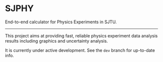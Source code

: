 # SJPHY

End-to-end calculator for Physics Experiments in SJTU.

---

This project aims at providing fast, reliable physics experiment data analysis results including graphics and uncertainty analysis.

It is currently under active development. See the `dev` branch for up-to-date info.
